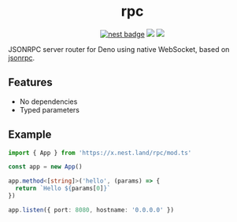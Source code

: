 <div align="center">

# rpc

[![nest badge][nest-badge]](https://nest.land/package/rpc) [![][docs-badge]][docs] [![][code-quality-img]][code-quality]

</div>

 JSONRPC server router for Deno using native WebSocket, based on [jsonrpc](https://github.com/Vehmloewff/jsonrpc).

## Features

- No dependencies
- Typed parameters

## Example

```ts
import { App } from 'https://x.nest.land/rpc/mod.ts'

const app = new App()

app.method<[string]>('hello', (params) => {
  return `Hello ${params[0]}`
})

app.listen({ port: 8080, hostname: '0.0.0.0' })
```

[docs-badge]: https://img.shields.io/github/v/release/deno-libs/rpc?label=Docs&logo=deno&style=for-the-badge&color=black
[docs]: https://doc.deno.land/https/deno.land/x/rpc/mod.ts
[code-quality-img]: https://img.shields.io/codefactor/grade/github/deno-libs/rpc?style=for-the-badge&color=black&
[code-quality]: https://www.codefactor.io/repository/github/deno-libs/rpc
[nest-badge]: https://img.shields.io/badge/publushed%20on-nest.land-black?style=for-the-badge
